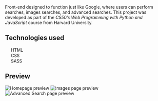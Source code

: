 Front-end designed to function just like Google, where users can perform searches, images searches, and advanced searches. This project was developed as part of the *CS50’s Web Programming with Python and JavaScript* course from Harvard University.

## Technologies used
<img src="https://cdn.iconscout.com/icon/free/png-256/free-html-5-1-1175208.png" width="15" height="15"> HTML<br>
<img src="https://upload.wikimedia.org/wikipedia/commons/thumb/6/62/CSS3_logo.svg/2048px-CSS3_logo.svg.png" width="15" height="15"> CSS<br>
<img src="https://sass-lang.com/assets/img/styleguide/seal-color.png" width="15" height="15"> SASS

## Preview
![Homepage preview](https://github.com/malena-bridi/googlent/assets/134395414/bf69c2f5-f95c-4a1b-9f0b-d5f90a814096)
![Images page preview](https://github.com/malena-bridi/googlent/assets/134395414/9a4f070e-f8aa-4ca6-9ea2-e8d84f4d6807)
![Advanced Search page preview](https://github.com/malena-bridi/googlent/assets/134395414/52b4ea99-7edd-4ca3-a5ef-673883cfdaaa)
